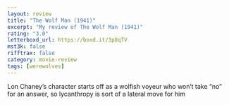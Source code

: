 ```yaml
---
layout: review
title: "The Wolf Man (1941)"
excerpt: "My review of The Wolf Man (1941)"
rating: "3.0"
letterboxd_url: https://boxd.it/3p8qTV
mst3k: false
rifftrax: false
category: movie-review
tags: [werewolves]
---
```


Lon Chaney’s character starts off as a wolfish voyeur who won’t take “no” for an answer, so lycanthropy is sort of a lateral move for him
